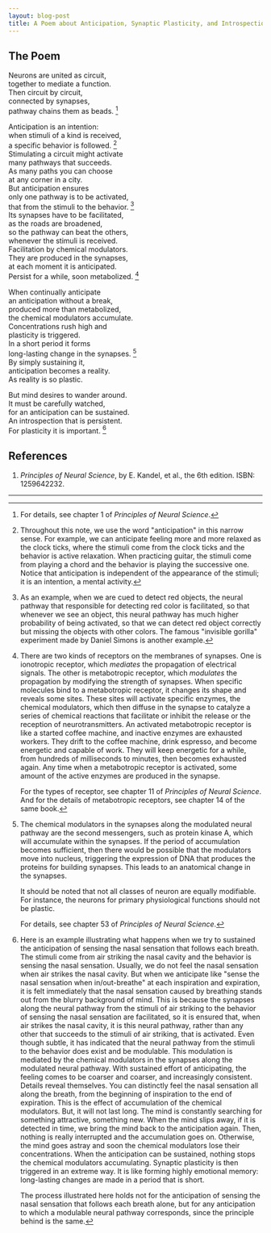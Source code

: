 ```yaml
---
layout: blog-post
title: A Poem about Anticipation, Synaptic Plasticity, and Introspection
---
```


## The Poem

Neurons are united as circuit,  
together to mediate a function.  
Then circuit by circuit,  
connected by synapses,  
pathway chains them as beads. [^neural-circuit]  

Anticipation is an intention:  
when stimuli of a kind is received,  
a specific behavior is followed. [^anticipation]  
Stimulating a circuit might activate  
many pathways that succeeds.  
As many paths you can choose  
at any corner in a city.  
But anticipation ensures  
only one pathway is to be activated,  
that from the stimuli to the behavior. [^modulation]  
Its synapses have to be facilitated,  
as the roads are broadened,  
so the pathway can beat the others,  
whenever the stimuli is received.  
Facilitation by chemical modulators.  
They are produced in the synapses,  
at each moment it is anticipated.  
Persist for a while, soon metabolized. [^chemical-modulators]  

When continually anticipate  
an anticipation without a break,  
produced more than metabolized,  
the chemical modulators accumulate.  
Concentrations rush high and  
plasticity is triggered.  
In a short period it forms  
long-lasting change in the synapses. [^synaptic-plasticity]  
By simply sustaining it,  
anticipation becomes a reality.  
As reality is so plastic.  

But mind desires to wander around.  
It must be carefully watched,  
for an anticipation can be sustained.  
An introspection that is persistent.  
For plasticity it is important. [^breath-example]  

  [^neural-circuit]: For details, see chapter 1 of _Principles of Neural Science_.

  [^anticipation]: Throughout this note, we use the word "anticipation" in this narrow sense. For example, we can anticipate feeling more and more relaxed as the clock ticks, where the stimuli come from the clock ticks and the behavior is active relaxation. When practicing guitar, the stimuli come from playing a chord and the behavior is playing the successive one. Notice that anticipation is independent of the appearance of the stimuli; it is an intention, a mental activity.

  [^modulation]: As an example, when we are cued to detect red objects, the neural pathway that responsible for detecting red color is facilitated, so that whenever we see an object, this neural pathway has much higher probability of being activated, so that we can detect red object correctly but missing the objects with other colors. The famous "invisible gorilla" experiment made by Daniel Simons is another example.

  [^chemical-modulators]: There are two kinds of receptors on the membranes of synapses. One is ionotropic receptor, which _mediates_ the propagation of electrical signals. The other is metabotropic receptor, which _modulates_ the propagation by modifying the strength of synapses. When specific molecules bind to a metabotropic receptor,  it changes its shape and reveals some sites. These sites will activate specific enzymes, the chemical modulators, which then diffuse in the synapse to catalyze a series of chemical reactions that facilitate or inhibit the release or the reception of neurotransmitters. An activated metabotropic receptor is like a started coffee machine, and inactive enzymes are exhausted workers. They drift to the coffee machine, drink espresso, and become energetic and capable of work. They will keep energetic for a while, from hundreds of milliseconds to minutes, then becomes exhausted again. Any time when a metabotropic receptor is activated, some amount of the active enzymes are produced in the synapse.

    For the types of receptor, see chapter 11 of _Principles of Neural Science_. And for the details of metabotropic receptors, see chapter 14 of the same book.

  [^synaptic-plasticity]: The chemical modulators in the synapses along the modulated neural pathway are the second messengers, such as protein kinase A, which will accumulate within the synapses. If the period of accumulation becomes sufficient, then there would be possible that the modulators move into nucleus, triggering the expression of DNA that produces the proteins for building synapses. This leads to an anatomical change in the synapses.

      It should be noted that not all classes of neuron are equally modifiable. For instance, the neurons for primary physiological functions should not be plastic.

      For details, see chapter 53 of _Principles of Neural Science_.

  [^breath-example]: Here is an example illustrating what happens when we try to sustained the anticipation of sensing the nasal sensation that follows each breath. The stimuli come from air striking the nasal cavity and the behavior is sensing the nasal sensation. Usually, we do not feel the nasal sensation when air strikes the nasal cavity. But when we anticipate like "sense the nasal sensation when in/out-breathe" at each inspiration and expiration, it is felt immediately that the nasal sensation caused by breathing stands out from the blurry background of mind. This is because the synapses along the neural pathway from the stimuli of air striking to the behavior of sensing the nasal sensation are facilitated, so it is ensured that, when air strikes the nasal cavity, it is this neural pathway, rather than any other that succeeds to the stimuli of air striking, that is activated. Even though subtle, it has indicated that the neural pathway from the stimuli to the behavior does exist and be modulable. This modulation is mediated by the chemical modulators in the synapses along the modulated neural pathway. With sustained effort of anticipating, the feeling comes to be coarser and coarser, and increasingly consistent. Details reveal themselves. You can distinctly feel the nasal sensation all along the breath, from the beginning of inspiration to the end of expiration. This is the effect of accumulation of the chemical modulators. But, it will not last long. The mind is constantly searching for something attractive, something new. When the mind slips away, if it is detected in time, we bring the mind back to the anticipation again. Then, nothing is really interrupted and the accumulation goes on. Otherwise, the mind goes astray and soon the chemical modulators lose their concentrations. When the anticipation can be sustained, nothing stops the chemical modulators accumulating. Synaptic plasticity is then triggered in an extreme way. It is like forming highly emotional memory: long-lasting changes are made in a period that is short.

    The process illustrated here holds not for the anticipation of sensing the nasal sensation that follows each breath alone, but for any anticipation to which a modulable neural pathway corresponds, since the principle behind is the same.

## References

1. _Principles of Neural Science_, by E. Kandel, et al., the 6th edition. ISBN: 1259642232.

---
